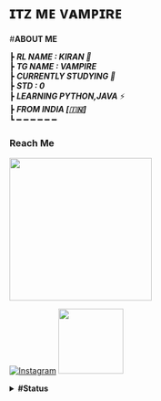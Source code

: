 #  ɪᴛᴢ ᴍᴇ ᴠᴀᴍᴘɪʀᴇ
#<b>**ABOUT ME** </b>


┣ ***RL NAME : KIRAN 🧸***                                                                                       
┣  ***TG NAME : VAMPIRE***  
┣  ***CURRENTLY STUDYING  🍫***                   
┣  ***STD : 0***            
┣  ***LEARNING PYTHON,JAVA*** ⚡️                            
┣ ***FROM INDIA [🇮🇳]***                                                                       
┗ ━ ━ ━ ━ ━ ━ 


### Reach Me




 <p align="left"><a href="https://t.me/KP51107"><img src="https://telegra.ph/file/963641978af0ae3830171.jpg" width="250"></a> </p> 

[![Instagram](https://img.shields.io/badge/INSTAGRAM-%23E4405F.svg?style=for-the-badge&logo=Instagram&logoColor=white)](https://instagram.com/_dddddooowwwss) <a href="https://t.me/mh_world"><img src="https://telegra.ph/file/6098047142dec2b0cba9b.jpg" width="114"></a></p> 
<details> <summary> <b> #Status </b> </summary>
 
#### + _Vampire's Github Stats_
 
[![Vampire's GitHub stats](https://github-readme-stats.vercel.app/api?username=K1R4NSER&theme=dracula&show_icons=true&hide_border=true&include_all_commits=true&hide_rank=false&line_height=25&hide_title=true)](https://github.com/K1R4NSER/github-readme-stats)
 
 </details>
